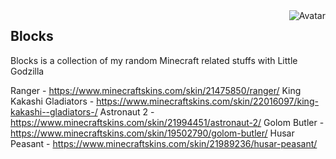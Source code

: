 <img align="right" src="https://raw.github.com/cliffano/blocks/master/avatar.jpg" alt="Avatar"/>

Blocks
------

Blocks is a collection of my random Minecraft related stuffs with Little Godzilla

Ranger - https://www.minecraftskins.com/skin/21475850/ranger/
King Kakashi Gladiators - https://www.minecraftskins.com/skin/22016097/king-kakashi--gladiators-/
Astronaut 2 - https://www.minecraftskins.com/skin/21994451/astronaut-2/
Golom Butler - https://www.minecraftskins.com/skin/19502790/golom-butler/
Husar Peasant - https://www.minecraftskins.com/skin/21989236/husar-peasant/